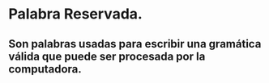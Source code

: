 # Palabra Reservada.

## Son palabras usadas para escribir una gramática válida que puede ser procesada por la computadora.
